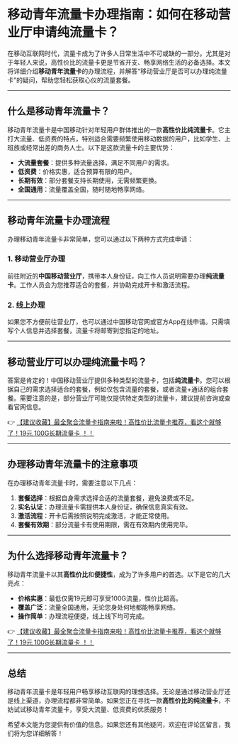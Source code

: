 # 移动青年流量卡办理指南：如何在移动营业厅申请纯流量卡？

在移动互联网时代，流量卡成为了许多人日常生活中不可或缺的一部分。尤其是对于年轻人来说，高性价比的流量卡更是节省开支、畅享网络生活的必备选择。本文将详细介绍**移动青年流量卡**的办理流程，并解答“移动营业厅是否可以办理纯流量卡”的疑问，帮助您轻松获取心仪的流量套餐。

---

## 什么是移动青年流量卡？

移动青年流量卡是中国移动针对年轻用户群体推出的一款**高性价比纯流量卡**。它主打大流量、低资费的特点，特别适合需要频繁使用移动数据的用户，比如学生、上班族或经常出差的商务人士。以下是这款流量卡的主要优势：

- **大流量套餐**：提供多种流量选择，满足不同用户的需求。
- **低资费**：价格实惠，适合预算有限的用户。
- **长期有效**：部分套餐支持长期使用，无需频繁更换。
- **全国通用**：流量覆盖全国，随时随地畅享网络。

---

## 移动青年流量卡办理流程

办理移动青年流量卡非常简单，您可以通过以下两种方式完成申请：

### 1. 移动营业厅办理
前往附近的**中国移动营业厅**，携带本人身份证，向工作人员说明需要办理**纯流量卡**。工作人员会为您推荐适合的套餐，并协助完成开卡和激活流程。

### 2. 线上办理
如果您不方便前往营业厅，也可以通过中国移动官网或官方App在线申请。只需填写个人信息并选择套餐，流量卡将邮寄到您指定的地址。

---

## 移动营业厅可以办理纯流量卡吗？

答案是肯定的！中国移动营业厅提供多种类型的流量卡，包括**纯流量卡**。您可以根据自己的需求选择适合的套餐，例如仅包含流量的套餐，或者流量+通话的组合套餐。需要注意的是，部分营业厅可能仅提供特定类型的流量卡，建议提前咨询或查看官网信息。

👉 [【建议收藏】最全聚合流量卡指南来啦！高性价比流量卡推荐，看这个就够了！19元 100G长期流量卡 ！！](https://bit.ly/Liuliangka)

---

## 办理移动青年流量卡的注意事项

在办理移动青年流量卡时，需要注意以下几点：

1. **套餐选择**：根据自身需求选择合适的流量套餐，避免浪费或不足。
2. **实名认证**：办理流量卡需提供本人身份证，确保信息真实有效。
3. **激活流程**：开卡后需按照说明完成激活，才能正常使用。
4. **套餐有效期**：部分流量卡有使用期限，需在有效期内使用完毕。

---

## 为什么选择移动青年流量卡？

移动青年流量卡以其**高性价比**和**便捷性**，成为了许多用户的首选。以下是它的几大亮点：

- **价格实惠**：最低仅需19元即可享受100G流量，性价比超高。
- **覆盖广泛**：流量全国通用，无论您身处何地都能畅享网络。
- **操作简单**：办理流程便捷，线上线下均可完成。

👉 [【建议收藏】最全聚合流量卡指南来啦！高性价比流量卡推荐，看这个就够了！19元 100G长期流量卡 ！！](https://bit.ly/Liuliangka)

---

## 总结

移动青年流量卡是年轻用户畅享移动互联网的理想选择。无论是通过移动营业厅还是线上渠道，办理流程都非常简单。如果您正在寻找一款**高性价比的纯流量卡**，不妨试试移动青年流量卡，享受大流量、低资费的优质服务！

希望本文能为您提供有价值的信息。如果您还有其他疑问，欢迎在评论区留言，我们将为您详细解答！